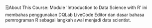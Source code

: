 🗒About This Course:
Module 'Introduction to Data Science with R' ini membahas penggunakan DQLab LiveCode Editor dan dasar bahasa pemrograman R sebagai langkah awal menjadi data scientist.
